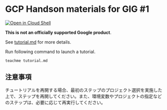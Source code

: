 # GCP Handson materials for GIG #1

[![Open in Cloud Shell](https://gstatic.com/cloudssh/images/open-btn.png)](https://ssh.cloud.google.com/cloudshell/open?cloudshell_git_repo=https://github.com/google-cloud-japan/gig-training-materials&cloudshell_working_dir=gig01-01&cloudshell_tutorial=tutorial.md)

**This is not an officially supported Google product**.

See [tutorial.md](tutorial.md) for more details.

Run following command to launch a tutorial.

```
teachme tutorial.md
```

## 注意事項

チュートリアルを再開する場合、最初のステップのプロジェクト選択を実施した上で、ステップを再開してください。また、環境変数やプロジェクトの指定などのステップは、必要に応じて再実行してください。
